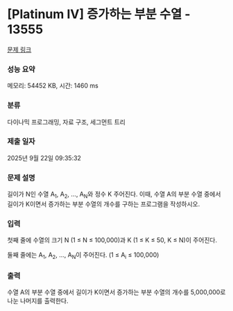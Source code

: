 # [Platinum IV] 증가하는 부분 수열 - 13555 

[문제 링크](https://www.acmicpc.net/problem/13555) 

### 성능 요약

메모리: 54452 KB, 시간: 1460 ms

### 분류

다이나믹 프로그래밍, 자료 구조, 세그먼트 트리

### 제출 일자

2025년 9월 22일 09:35:32

### 문제 설명

<p>길이가 N인 수열 A<sub>1</sub>, A<sub>2</sub>, ..., A<sub>N</sub>와 정수 K 주어진다. 이때, 수열 A의 부분 수열 중에서 길이가 K이면서 증가하는 부분 수열의 개수를 구하는 프로그램을 작성하시오.</p>

### 입력 

 <p>첫째 줄에 수열의 크기 N (1 ≤ N ≤ 100,000)과 K (1 ≤ K ≤ 50, K ≤ N)이 주어진다.</p>

<p>둘째 줄에는 A<sub>1</sub>, A<sub>2</sub>, ..., A<sub>N</sub>이 주어진다. (1 ≤ A<sub>i</sub> ≤ 100,000)</p>

### 출력 

 <p>수열 A의 부분 수열 중에서 길이가 K이면서 증가하는 부분 수열의 개수를 5,000,000로 나눈 나머지를 출력한다.</p>

